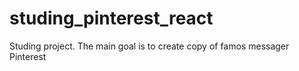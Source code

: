 # studing_pinterest_react
Studing project. The main goal is to create copy of famos messager Pinterest 
